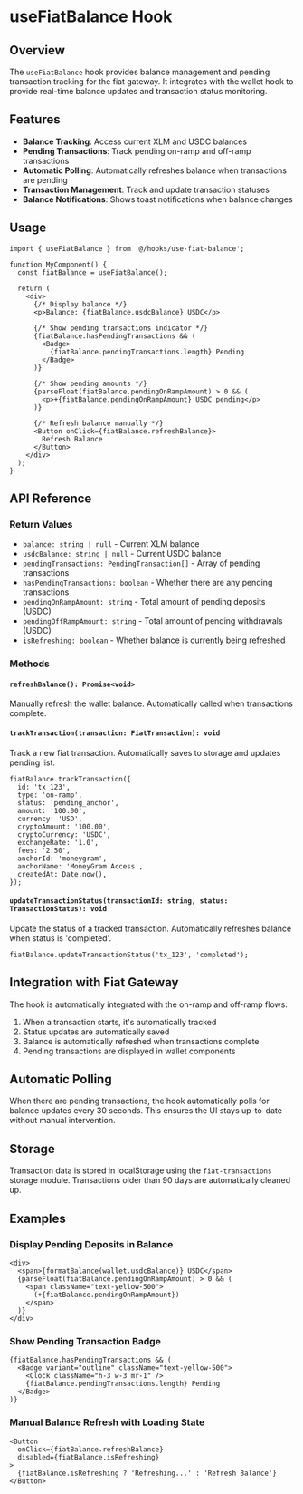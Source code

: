 # useFiatBalance Hook

## Overview

The `useFiatBalance` hook provides balance management and pending transaction tracking for the fiat gateway. It integrates with the wallet hook to provide real-time balance updates and transaction status monitoring.

## Features

- **Balance Tracking**: Access current XLM and USDC balances
- **Pending Transactions**: Track pending on-ramp and off-ramp transactions
- **Automatic Polling**: Automatically refreshes balance when transactions are pending
- **Transaction Management**: Track and update transaction statuses
- **Balance Notifications**: Shows toast notifications when balance changes

## Usage

```tsx
import { useFiatBalance } from '@/hooks/use-fiat-balance';

function MyComponent() {
  const fiatBalance = useFiatBalance();

  return (
    <div>
      {/* Display balance */}
      <p>Balance: {fiatBalance.usdcBalance} USDC</p>
      
      {/* Show pending transactions indicator */}
      {fiatBalance.hasPendingTransactions && (
        <Badge>
          {fiatBalance.pendingTransactions.length} Pending
        </Badge>
      )}
      
      {/* Show pending amounts */}
      {parseFloat(fiatBalance.pendingOnRampAmount) > 0 && (
        <p>+{fiatBalance.pendingOnRampAmount} USDC pending</p>
      )}
      
      {/* Refresh balance manually */}
      <Button onClick={fiatBalance.refreshBalance}>
        Refresh Balance
      </Button>
    </div>
  );
}
```

## API Reference

### Return Values

- `balance: string | null` - Current XLM balance
- `usdcBalance: string | null` - Current USDC balance
- `pendingTransactions: PendingTransaction[]` - Array of pending transactions
- `hasPendingTransactions: boolean` - Whether there are any pending transactions
- `pendingOnRampAmount: string` - Total amount of pending deposits (USDC)
- `pendingOffRampAmount: string` - Total amount of pending withdrawals (USDC)
- `isRefreshing: boolean` - Whether balance is currently being refreshed

### Methods

#### `refreshBalance(): Promise<void>`
Manually refresh the wallet balance. Automatically called when transactions complete.

#### `trackTransaction(transaction: FiatTransaction): void`
Track a new fiat transaction. Automatically saves to storage and updates pending list.

```tsx
fiatBalance.trackTransaction({
  id: 'tx_123',
  type: 'on-ramp',
  status: 'pending_anchor',
  amount: '100.00',
  currency: 'USD',
  cryptoAmount: '100.00',
  cryptoCurrency: 'USDC',
  exchangeRate: '1.0',
  fees: '2.50',
  anchorId: 'moneygram',
  anchorName: 'MoneyGram Access',
  createdAt: Date.now(),
});
```

#### `updateTransactionStatus(transactionId: string, status: TransactionStatus): void`
Update the status of a tracked transaction. Automatically refreshes balance when status is 'completed'.

```tsx
fiatBalance.updateTransactionStatus('tx_123', 'completed');
```

## Integration with Fiat Gateway

The hook is automatically integrated with the on-ramp and off-ramp flows:

1. When a transaction starts, it's automatically tracked
2. Status updates are automatically saved
3. Balance is automatically refreshed when transactions complete
4. Pending transactions are displayed in wallet components

## Automatic Polling

When there are pending transactions, the hook automatically polls for balance updates every 30 seconds. This ensures the UI stays up-to-date without manual intervention.

## Storage

Transaction data is stored in localStorage using the `fiat-transactions` storage module. Transactions older than 90 days are automatically cleaned up.

## Examples

### Display Pending Deposits in Balance

```tsx
<div>
  <span>{formatBalance(wallet.usdcBalance)} USDC</span>
  {parseFloat(fiatBalance.pendingOnRampAmount) > 0 && (
    <span className="text-yellow-500">
      (+{fiatBalance.pendingOnRampAmount})
    </span>
  )}
</div>
```

### Show Pending Transaction Badge

```tsx
{fiatBalance.hasPendingTransactions && (
  <Badge variant="outline" className="text-yellow-500">
    <Clock className="h-3 w-3 mr-1" />
    {fiatBalance.pendingTransactions.length} Pending
  </Badge>
)}
```

### Manual Balance Refresh with Loading State

```tsx
<Button 
  onClick={fiatBalance.refreshBalance}
  disabled={fiatBalance.isRefreshing}
>
  {fiatBalance.isRefreshing ? 'Refreshing...' : 'Refresh Balance'}
</Button>
```
